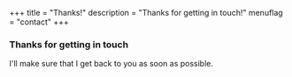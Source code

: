 +++
title       = "Thanks!"
description = "Thanks for getting in touch!"
menuflag    = "contact"
+++

### Thanks for getting in touch

I'll make sure that I get back to you as soon as possible.

